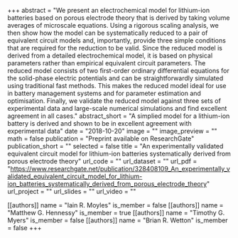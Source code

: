 +++
abstract = "We present an electrochemical model for lithium-ion batteries based on porous electrode theory that is derived by taking volume averages of microscale equations. Using a rigorous scaling analysis, we then show how the model can be systematically reduced to a pair of equivalent circuit models and, importantly, provide three simple conditions that are required for the reduction to be valid. Since the reduced model is derived from a detailed electrochemical model, it is based on physical parameters rather than empirical equivalent circuit parameters. The reduced model consists of two first-order ordinary differential equations for the solid-phase electric potentials and can be straightforwardly simulated using traditional fast methods. This makes the reduced model ideal for use in battery management systems and for parameter estimation and optimisation. Finally, we validate the reduced model against three sets of experimental data and large-scale numerical simulations and find excellent agreement in all cases."
abstract_short = "A simplied model for a lithium-ion battery is derived and shown to be in excellent agreement with experimental data"
date = "2018-10-20"
image = ""
image_preview = ""
math = false
publication = "Preprint available on ResearchGate"
publication_short = ""
selected = false
title = "An experimentally validated equivalent circuit model for lithium-ion batteries systematically derived from porous electrode theory"
url_code = ""
url_dataset = ""
url_pdf = "https://www.researchgate.net/publication/328408109_An_experimentally_validated_equivalent_circuit_model_for_lithium-ion_batteries_systematically_derived_from_porous_electrode_theory"
url_project = ""
url_slides = ""
url_video = ""

[[authors]]
    name = "Iain R. Moyles"
    is_member = false
[[authors]]
    name = "Matthew G. Hennessy"
    is_member = true
[[authors]]
    name = "Timothy G. Myers"
    is_member = false
[[authors]]
    name = "Brian R. Wetton"
    is_member = false
+++

